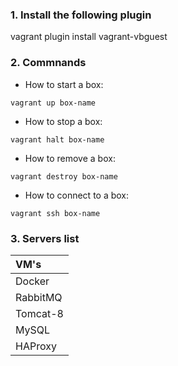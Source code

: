 ### 1. Install the following plugin
vagrant plugin install vagrant-vbguest


### 2. Commnands

* How to start a box:
```
vagrant up box-name
```
* How to stop a box:   
```
vagrant halt box-name
```
* How to remove a box:
```
vagrant destroy box-name
```
* How to connect to a box:
```
vagrant ssh box-name
```

### 3. Servers list

|VM's|
|:-------------- |
|Docker|
|RabbitMQ|
|Tomcat-8|
|MySQL|
|HAProxy|
